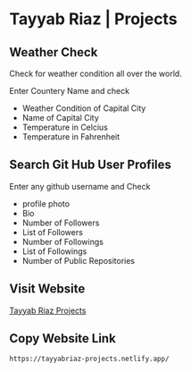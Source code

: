 # Tayyab Riaz | Projects

## Weather Check
Check for weather condition all over the world.

Enter Countery Name and check
- Weather Condition of Capital City
- Name of Capital City
- Temperature in Celcius
- Temperature in Fahrenheit

## Search Git Hub User Profiles
Enter any github username and Check

- profile photo
- Bio
- Number of Followers
- List of Followers
- Number of Followings
- List of Followings
- Number of Public Repositories

## Visit Website
[Tayyab Riaz Projects](https://tayyabriaz-projects.netlify.app/)

## Copy Website Link
```bash
https://tayyabriaz-projects.netlify.app/
```